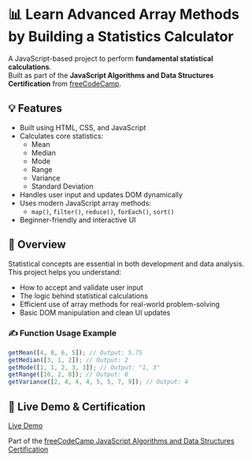 # 📊 Learn Advanced Array Methods by Building a Statistics Calculator

A JavaScript-based project to perform **fundamental statistical calculations**.  
Built as part of the **JavaScript Algorithms and Data Structures Certification** from [freeCodeCamp](https://www.freecodecamp.org/).

## 💡 Features
- Built using HTML, CSS, and JavaScript
- Calculates core statistics:
  - Mean
  - Median
  - Mode
  - Range
  - Variance
  - Standard Deviation
- Handles user input and updates DOM dynamically
- Uses modern JavaScript array methods:
  - `map()`, `filter()`, `reduce()`, `forEach()`, `sort()`
- Beginner-friendly and interactive UI

## 📘 Overview
Statistical concepts are essential in both development and data analysis.  
This project helps you understand:
- How to accept and validate user input
- The logic behind statistical calculations
- Efficient use of array methods for real-world problem-solving
- Basic DOM manipulation and clean UI updates

### ✍️ Function Usage Example

```js
getMean([4, 8, 6, 5]); // Output: 5.75
getMedian([3, 1, 2]); // Output: 2
getMode([1, 1, 2, 3, 3]); // Output: "1, 3"
getRange([10, 2, 8]); // Output: 8
getVariance([2, 4, 4, 4, 5, 5, 7, 9]); // Output: 4
```

## 🔗 Live Demo & Certification  
[Live Demo](https://abhishekdevelops.github.io/Statistics-Calculator) 

Part of the [freeCodeCamp JavaScript Algorithms and Data Structures Certification](https://www.freecodecamp.org/)
